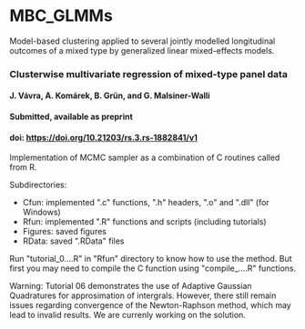 # MBC_GLMMs
Model-based clustering applied to several jointly modelled longitudinal outcomes of a mixed type by generalized linear mixed-effects models. 

### Clusterwise multivariate regression of mixed-type panel data 
#### J. Vávra, A. Komárek, B. Grün, and G. Malsiner-Walli 
#### Submitted, available as preprint
#### doi: https://doi.org/10.21203/rs.3.rs-1882841/v1

Implementation of MCMC sampler as a combination of C routines called from R.

Subdirectories:
* Cfun: implemented ".c" functions, ".h" headers, ".o" and ".dll" (for Windows)
* Rfun: implemented ".R" functions and scripts (including tutorials)
* Figures: saved figures
* RData: saved ".RData" files

Run "tutorial_0....R" in "Rfun" directory to know how to use the method.
But first you may need to compile the C function using "compile_....R" functions.

Warning: Tutorial 06 demonstrates the use of Adaptive Gaussian Quadratures for approsimation of intergrals. However, there still remain issues regarding convergence of the Newton-Raphson method, which may lead to invalid results. We are currenly working on the solution. 
